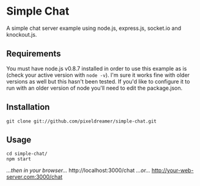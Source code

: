 # Simple Chat

A simple chat server example using node.js, express.js, socket.io and knockout.js.

## Requirements
You must have node.js v0.8.7 installed in order to use this example as is (check your active version with `node -v`). I'm sure it works fine with older versions as well but this hasn't been tested. If you'd like to configure it to run with an older version of node you'll need to edit the package.json.

## Installation
	git clone git://github.com/pixeldreamer/simple-chat.git
	
## Usage
	cd simple-chat/
	npm start
_...then in your browser..._
	http://localhost:3000/chat
_...or..._
	http://your-web-server.com:3000/chat
